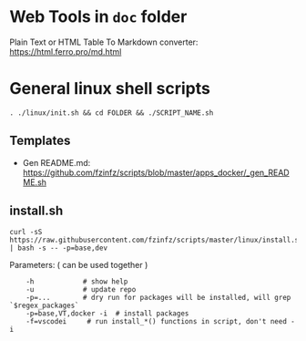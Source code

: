 # Web Tools in `doc` folder
Plain Text or HTML Table To Markdown converter: https://html.ferro.pro/md.html

# General linux shell scripts

    . ./linux/init.sh && cd FOLDER && ./SCRIPT_NAME.sh

## Templates
- Gen README.md: https://github.com/fzinfz/scripts/blob/master/apps_docker/_gen_README.sh

## install.sh

    curl -sS https://raw.githubusercontent.com/fzinfz/scripts/master/linux/install.sh | bash -s -- -p=base,dev
    
Parameters: ( can be used together )

        -h            # show help
        -u            # update repo
        -p=...        # dry run for packages will be installed, will grep `$regex_packages`
        -p=base,VT,docker -i  # install packages
        -f=vscodei     # run install_*() functions in script, don't need -i
